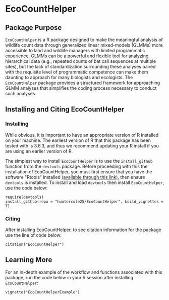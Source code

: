 # EcoCountHelper  

## Package Purpose

`EcoCountHelper` is a R package designed to make the meaningful analysis of wildlife count data through generalized linear mixed-models (GLMMs) more accessible to land and 
wildlife managers with limited programmatic experience. GLMMs can be a powerful and flexible tool for analyzing hierarchical data 
(e.g., repeated counts of bat call sequences at multiple sites), but the lack of standardization surrounding these analyses paired with the requisite level of programmatic 
competence can make them daunting to approach for many biologists and ecologists. The `EcoCountHelper` package provides a structured framework for approaching GLMM analyses 
that simplifies the coding process necessary to conduct such analyses.


## Installing and Citing EcoCountHelper

### Installing
While obvious, it is important to have an appropriate version of R installed on your machine. The earliest version of R that this package has been tested with is 3.6.3, and thus we recommend updating your R install if you are using an earlier version of R.

The simplest way to install `EcoCountHelper` is to use the `install_github` function from the `devtools` package. Before proceeding with this the installation of EcoCountHelper, you must first ensure that you have the software "Rtools" installed [(available through this link)](https://cran.r-project.org/bin/windows/Rtools/), then ensure `devtools` is installed. To install and load `devtools` then install `EcoCountHelper`, use the code below:

```{r Install, eval=FALSE}
require(devtools)
install_github(repo = "huntercole25/EcoCountHelper", build_vignettes = T)
```

### Citing

After installing EcoCountHelper, to see citation information for the package use the line of code below:

```{r Cite, eval=FALSE}
citation("EcoCountHelper")
```

## Learning More  
For an in-depth example of the workflow and functions associated with this package, run the code below in your R session after installing `EcoCountHelper`:  
```{r}
vignette("EcoCountHelperExample")
```
